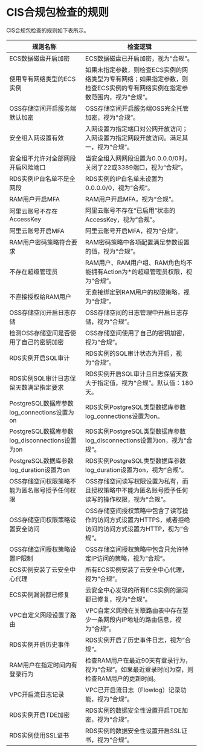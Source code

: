 # CIS合规包检查的规则

CIS合规包检查的规则如下表所示。

|规则名称|检查逻辑|
|----|----|
|ECS数据磁盘开启加密|ECS数据磁盘已开启加密，视为“合规”。|
|使用专有网络类型的ECS实例|如果未指定参数，则检查ECS实例的网络类型为专有网络；如果指定参数，则检查ECS实例的专有网络实例在指定参数范围内，视为“合规”。|
|OSS存储空间开启服务端默认加密|OSS存储空间开启服务端OSS完全托管加密，视为“合规”。|
|安全组入网设置有效|入网设置为指定端口对公网开放访问；入网设置为指定网段开放访问。满足其一，视为“合规”。|
|安全组不允许对全部网段开启风险端口|当安全组入网网段设置为0.0.0.0/0时，关闭了22或3389端口，视为“合规”。|
|RDS实例IP白名单不是全网段|RDS实例的IP白名单未设置为0.0.0.0/0，视为“合规”。|
|RAM用户开启MFA|RAM用户开启MFA，视为“合规”。|
|阿里云账号不存在AccessKey|阿里云账号不存在“已启用”状态的AccessKey，视为“合规”。|
|阿里云账号开启MFA|阿里云账号开启MFA，视为“合规”。|
|RAM用户密码策略符合要求|RAM密码策略中各项配置满足参数设置的值，视为“合规”。|
|不存在超级管理员|RAM用户、RAM用户组、RAM角色均不能拥有Action为\*的超级管理员权限，视为“合规”。|
|不直接授权给RAM用户|无直接绑定到RAM用户的权限策略，视为“合规”。|
|OSS存储空间开启日志存储|OSS存储空间的日志管理中开启日志存储，视为“合规”。|
|检测OSS存储空间是否使用了自己的密钥加密|OSS存储空间使用了自己的密钥加密，视为“合规”。|
|RDS实例开启SQL审计|RDS实例的SQL审计状态为开启，视为“合规”。|
|RDS实例SQL审计日志保留天数满足指定要求|RDS实例开启SQL审计且日志保留天数大于指定值，视为“合规”。默认值：180天。|
|PostgreSQL数据库参数log\_connections设置为on|RDS实例PostgreSQL类型数据库参数log\_connections设置为on。|
|PostgreSQL数据库参数log\_disconnections设置为on|RDS实例PostgreSQL类型数据库参数log\_disconnections设置为on，视为“合规”。|
|PostgreSQL数据库参数log\_duration设置为on|RDS实例PostgreSQL类型数据库参数log\_duration设置为on，视为“合规”。|
|OSS存储空间权限策略不能为匿名账号授予任何权限|OSS存储空间读写权限设置为私有，而且授权策略中不能为匿名账号授予任何读写的操作权限，视为“合规”。|
|OSS存储空间权限策略设置安全访问|OSS存储空间授权策略中包含了读写操作的访问方式设置为HTTPS，或者拒绝访问的访问方式设置为HTTP，视为“合规”。|
|OSS存储空间授权策略设置IP限制|OSS存储空间授权策略中包含只允许特定IP访问的策略，视为“合规”。|
|ECS实例安装了云安全中心代理|所有ECS实例安装了云安全中心代理，视为“合规”。|
|ECS实例漏洞都已修复|云安全中心发现的所有ECS实例的漏洞都已修复，视为“合规”。|
|VPC自定义网段设置了路由|VPC自定义网段在关联路由表中存在至少一条网段内IP地址的路由信息，视为“合规”。|
|RDS实例开启历史事件|RDS实例开启了历史事件日志，视为“合规”。|
|RAM用户在指定时间内有登录行为|检查RAM用户在最近90天有登录行为，视为“合规”。如果最近登录时间为空，则检查RAM用户的更新时间。|
|VPC开启流日志记录|VPC已开启流日志（Flowlog）记录功能，视为“合规”。|
|RDS实例开启TDE加密|RDS实例的数据安全性设置开启TDE加密，视为“合规”。|
|RDS实例使用SSL证书|RDS实例的数据安全性设置开启SSL证书，视为“合规”。|

